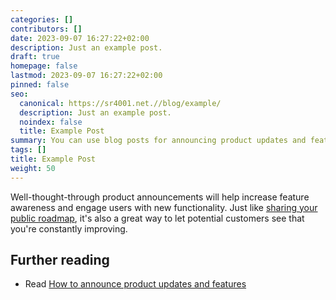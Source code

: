 ```yaml
---
categories: []
contributors: []
date: 2023-09-07 16:27:22+02:00
description: Just an example post.
draft: true
homepage: false
lastmod: 2023-09-07 16:27:22+02:00
pinned: false
seo:
  canonical: https://sr4001.net.//blog/example/
  description: Just an example post.
  noindex: false
  title: Example Post
summary: You can use blog posts for announcing product updates and features.
tags: []
title: Example Post
weight: 50
---
```


Well-thought-through product announcements will help increase feature awareness and engage users with new functionality. Just like [sharing your public roadmap](https://canny.io/blog/should-you-have-a-public-roadmap/), it's also a great way to let potential customers see that you're constantly improving.

## Further reading

- Read [How to announce product updates and features](https://canny.io/blog/announce-product-updates-features/)